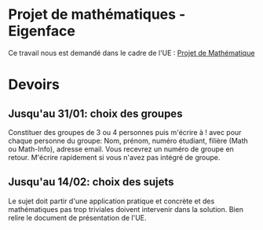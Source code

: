 # Projet de mathématiques - Eigenface

Ce travail nous est demandé dans le cadre de l'UE : [Projet de Mathématique](https://moodlesupd.script.univ-paris-diderot.fr/course/view.php?id=7066)

# Devoirs
## Jusqu'au 31/01: choix des groupes
Constituer des groupes de 3 ou 4 personnes puis m'écrire à ! avec pour chaque personne du groupe: Nom, prénom, numéro étudiant, filière (Math ou Math-Info), adresse email.
Vous recevrez un numéro de groupe en retour. M'écrire rapidement si vous n'avez pas intégré de groupe.

## Jusqu'au 14/02: choix des sujets
Le sujet doit partir d'une application pratique et concrète et des mathématiques pas trop triviales doivent intervenir dans la solution. Bien relire le document de présentation de l'UE.
